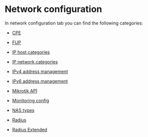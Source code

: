 Network configuration
=====================

In network configuration tab you can find the following categories:

* [ CPE](cpe/cpe.md)

* [ FUP](fup/fup.md)

* [ IP host categories](ip_host_categories/ip_host_categories.md)

* [ IP network categories](ip_network_categories/ip_network_categories.md)

* [ IPv4 address management](ipv4/ipv4.md)

* [ IPv6 address management](ipv6/ipv6.md)

* [ Mikrotik API](mikrotik_api/mikrotik_api.md)

* [ Monitoring config](monitoring_config/monitoring_config.md)

* [ NAS types](nas_types/nas_types.md)

* [ Radius](radius/radius.md)

* [Radius Extended](radius_extended/radius_extended.md)
